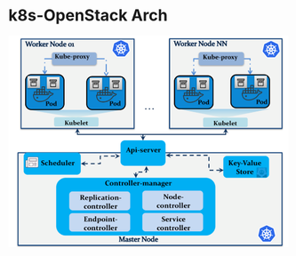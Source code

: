 # k8s-OpenStack Arch
![alt text](https://github.com/gbcaptain/KubernetesTest/blob/master/Kube_Cluster_HLD/k8s-arch.png)
